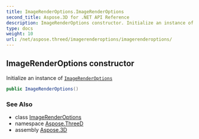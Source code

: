 ```yaml
---
title: ImageRenderOptions.ImageRenderOptions
second_title: Aspose.3D for .NET API Reference
description: ImageRenderOptions constructor. Initialize an instance of ImageRenderOptions
type: docs
weight: 10
url: /net/aspose.threed/imagerenderoptions/imagerenderoptions/
---
```

## ImageRenderOptions constructor

Initialize an instance of [`ImageRenderOptions`](../)

```csharp
public ImageRenderOptions()
```

### See Also

* class [ImageRenderOptions](../)
* namespace [Aspose.ThreeD](../../imagerenderoptions/)
* assembly [Aspose.3D](../../../)


